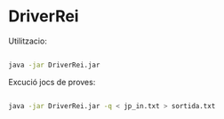 # DriverRei

Utilitzacio:

```sh

java -jar DriverRei.jar

```

Excució jocs de proves:

```sh

java -jar DriverRei.jar -q < jp_in.txt > sortida.txt

```

